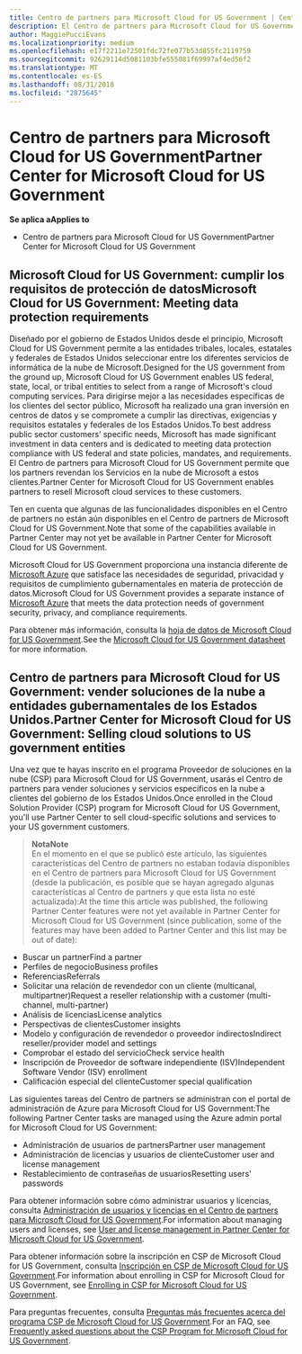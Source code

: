 ```yaml
---
title: Centro de partners para Microsoft Cloud for US Government | Centro de partners para Microsoft Cloud for US Government
description: El Centro de partners para Microsoft Cloud for US Government es el portal empresarial para los partners de Microsoft que quieren ofrecer soluciones en la nube de Microsoft a clientes que trabajan con los organismos gubernamentales en los Estados Unidos.
author: MaggiePucciEvans
ms.localizationpriority: medium
ms.openlocfilehash: e17f2211e72501fdc72fe077b53d855fc2119759
ms.sourcegitcommit: 92629114d5081103bfe555081f69997af4ed56f2
ms.translationtype: MT
ms.contentlocale: es-ES
ms.lasthandoff: 08/31/2018
ms.locfileid: "2875645"
---
```

# <a name="partner-center-for-microsoft-cloud-for-us-government"></a><span data-ttu-id="9ee6e-103">Centro de partners para Microsoft Cloud for US Government</span><span class="sxs-lookup"><span data-stu-id="9ee6e-103">Partner Center for Microsoft Cloud for US Government</span></span>

**<span data-ttu-id="9ee6e-104">Se aplica a</span><span class="sxs-lookup"><span data-stu-id="9ee6e-104">Applies to</span></span>**

-  <span data-ttu-id="9ee6e-105">Centro de partners para Microsoft Cloud for US Government</span><span class="sxs-lookup"><span data-stu-id="9ee6e-105">Partner Center for Microsoft Cloud for US Government</span></span>

## <a name="microsoft-cloud-for-us-government-meeting-data-protection-requirements"></a><span data-ttu-id="9ee6e-106">Microsoft Cloud for US Government: cumplir los requisitos de protección de datos</span><span class="sxs-lookup"><span data-stu-id="9ee6e-106">Microsoft Cloud for US Government: Meeting data protection requirements</span></span> 

<span data-ttu-id="9ee6e-107">Diseñado por el gobierno de Estados Unidos desde el principio, Microsoft Cloud for US Government permite a las entidades tribales, locales, estatales y federales de Estados Unidos seleccionar entre los diferentes servicios de informática de la nube de Microsoft.</span><span class="sxs-lookup"><span data-stu-id="9ee6e-107">Designed for the US government from the ground up, Microsoft Cloud for US Government enables US federal, state, local, or tribal entities to select from a range of Microsoft's cloud computing services.</span></span> <span data-ttu-id="9ee6e-108">Para dirigirse mejor a las necesidades específicas de los clientes del sector público, Microsoft ha realizado una gran inversión en centros de datos y se compromete a cumplir las directivas, exigencias y requisitos estatales y federales de los Estados Unidos.</span><span class="sxs-lookup"><span data-stu-id="9ee6e-108">To best address public sector customers’ specific needs, Microsoft has made significant investment in data centers and is dedicated to meeting data protection compliance with US federal and state policies, mandates, and requirements.</span></span> <span data-ttu-id="9ee6e-109">El Centro de partners para Microsoft Cloud for US Government permite que los partners revendan los Servicios en la nube de Microsoft a estos clientes.</span><span class="sxs-lookup"><span data-stu-id="9ee6e-109">Partner Center for Microsoft Cloud for US Government enables partners to resell Microsoft cloud services to these customers.</span></span>

<span data-ttu-id="9ee6e-110">Ten en cuenta que algunas de las funcionalidades disponibles en el Centro de partners no están aún disponibles en el Centro de partners de Microsoft Cloud for US Government.</span><span class="sxs-lookup"><span data-stu-id="9ee6e-110">Note that some of the capabilities available in Partner Center may not yet be available in Partner Center for Microsoft Cloud for US Government.</span></span>

<span data-ttu-id="9ee6e-111">Microsoft Cloud for US Government proporciona una instancia diferente de [Microsoft Azure](https://azure.microsoft.com/en-us/overview/clouds/government/) que satisface las necesidades de seguridad, privacidad y requisitos de cumplimiento gubernamentales en materia de protección de datos.</span><span class="sxs-lookup"><span data-stu-id="9ee6e-111">Microsoft Cloud for US Government provides a separate instance of [Microsoft Azure](https://azure.microsoft.com/en-us/overview/clouds/government/) that meets the data protection needs of government security, privacy, and compliance requirements.</span></span> 

<span data-ttu-id="9ee6e-112">Para obtener más información, consulta la [hoja de datos de Microsoft Cloud for US Government](http://download.microsoft.com/download/C/9/C/C9CA3002-DFC4-4ADA-841F-DF42AEC042FB/Microsoft_Azure_Government_Datasheet_EN_US.PDF).</span><span class="sxs-lookup"><span data-stu-id="9ee6e-112">See the [Microsoft Cloud for US Government datasheet](http://download.microsoft.com/download/C/9/C/C9CA3002-DFC4-4ADA-841F-DF42AEC042FB/Microsoft_Azure_Government_Datasheet_EN_US.PDF) for more information.</span></span>

## <a name="partner-center-for-microsoft-cloud-for-us-government-selling-cloud-solutions-to-us-government-entities"></a><span data-ttu-id="9ee6e-113">Centro de partners para Microsoft Cloud for US Government: vender soluciones de la nube a entidades gubernamentales de los Estados Unidos.</span><span class="sxs-lookup"><span data-stu-id="9ee6e-113">Partner Center for Microsoft Cloud for US Government: Selling cloud solutions to US government entities</span></span>

<span data-ttu-id="9ee6e-114">Una vez que te hayas inscrito en el programa Proveedor de soluciones en la nube (CSP) para Microsoft Cloud for US Government, usarás el Centro de partners para vender soluciones y servicios específicos en la nube a clientes del gobierno de los Estados Unidos.</span><span class="sxs-lookup"><span data-stu-id="9ee6e-114">Once enrolled in the Cloud Solution Provider (CSP) program for Microsoft Cloud for US Government, you'll use Partner Center to sell cloud-specific solutions and services to your US government customers.</span></span> 

>**<span data-ttu-id="9ee6e-115">Nota</span><span class="sxs-lookup"><span data-stu-id="9ee6e-115">Note</span></span>**<br>
<span data-ttu-id="9ee6e-116">En el momento en el que se publicó este artículo, las siguientes características del Centro de partners no estaban todavía disponibles en el Centro de partners para Microsoft Cloud for US Government (desde la publicación, es posible que se hayan agregado algunas características al Centro de partners y que esta lista no esté actualizada):</span><span class="sxs-lookup"><span data-stu-id="9ee6e-116">At the time this article was published, the following Partner Center features were not yet available in Partner Center for Microsoft Cloud for US Government (since publication, some of the features may have been added to Partner Center and this list may be out of date):</span></span>

- <span data-ttu-id="9ee6e-117">Buscar un partner</span><span class="sxs-lookup"><span data-stu-id="9ee6e-117">Find a partner</span></span>
- <span data-ttu-id="9ee6e-118">Perfiles de negocio</span><span class="sxs-lookup"><span data-stu-id="9ee6e-118">Business profiles</span></span>
- <span data-ttu-id="9ee6e-119">Referencias</span><span class="sxs-lookup"><span data-stu-id="9ee6e-119">Referrals</span></span>
- <span data-ttu-id="9ee6e-120">Solicitar una relación de revendedor con un cliente (multicanal, multipartner)</span><span class="sxs-lookup"><span data-stu-id="9ee6e-120">Request a reseller relationship with a customer (multi-channel, multi-partner)</span></span>
- <span data-ttu-id="9ee6e-121">Análisis de licencias</span><span class="sxs-lookup"><span data-stu-id="9ee6e-121">License analytics</span></span>
- <span data-ttu-id="9ee6e-122">Perspectivas de clientes</span><span class="sxs-lookup"><span data-stu-id="9ee6e-122">Customer insights</span></span>
- <span data-ttu-id="9ee6e-123">Modelo y configuración de revendedor o proveedor indirectos</span><span class="sxs-lookup"><span data-stu-id="9ee6e-123">Indirect reseller/provider model and settings</span></span>
- <span data-ttu-id="9ee6e-124">Comprobar el estado del servicio</span><span class="sxs-lookup"><span data-stu-id="9ee6e-124">Check service health</span></span>
- <span data-ttu-id="9ee6e-125">Inscripción de Proveedor de software independiente (ISV)</span><span class="sxs-lookup"><span data-stu-id="9ee6e-125">Independent Software Vendor (ISV) enrollment</span></span>
- <span data-ttu-id="9ee6e-126">Calificación especial del cliente</span><span class="sxs-lookup"><span data-stu-id="9ee6e-126">Customer special qualification</span></span>

<span data-ttu-id="9ee6e-127">Las siguientes tareas del Centro de partners se administran con el portal de administración de Azure para Microsoft Cloud for US Government:</span><span class="sxs-lookup"><span data-stu-id="9ee6e-127">The following Partner Center tasks are managed using the Azure admin portal for Microsoft Cloud for US Government:</span></span> 

-   <span data-ttu-id="9ee6e-128">Administración de usuarios de partners</span><span class="sxs-lookup"><span data-stu-id="9ee6e-128">Partner user management</span></span>
-   <span data-ttu-id="9ee6e-129">Administración de licencias y usuarios de cliente</span><span class="sxs-lookup"><span data-stu-id="9ee6e-129">Customer user and license management</span></span>
-   <span data-ttu-id="9ee6e-130">Restablecimiento de contraseñas de usuarios</span><span class="sxs-lookup"><span data-stu-id="9ee6e-130">Resetting users' passwords</span></span>

<span data-ttu-id="9ee6e-131">Para obtener información sobre cómo administrar usuarios y licencias, consulta [Administración de usuarios y licencias en el Centro de partners para Microsoft Cloud for US Government](user-management-in-partner-center-for-microsoft-us-govt-cloud.md).</span><span class="sxs-lookup"><span data-stu-id="9ee6e-131">For information about managing users and licenses, see [User and license management in Partner Center for Microsoft Cloud for US Government](user-management-in-partner-center-for-microsoft-us-govt-cloud.md).</span></span>

<span data-ttu-id="9ee6e-132">Para obtener información sobre la inscripción en CSP de Microsoft Cloud for US Government, consulta [Inscripción en CSP de Microsoft Cloud for US Government](enroll-in-csp-for-microsoft-us-govt-cloud.md).</span><span class="sxs-lookup"><span data-stu-id="9ee6e-132">For information about enrolling in CSP for Microsoft Cloud for US Government, see [Enrolling in CSP for Microsoft Cloud for US Government](enroll-in-csp-for-microsoft-us-govt-cloud.md).</span></span>

<span data-ttu-id="9ee6e-133">Para preguntas frecuentes, consulta [Preguntas más frecuentes acerca del programa CSP de Microsoft Cloud for US Government](faq-for-us-govt-cloud.md).</span><span class="sxs-lookup"><span data-stu-id="9ee6e-133">For an FAQ, see [Frequently asked questions about the CSP Program for Microsoft Cloud for US Government](faq-for-us-govt-cloud.md).</span></span>